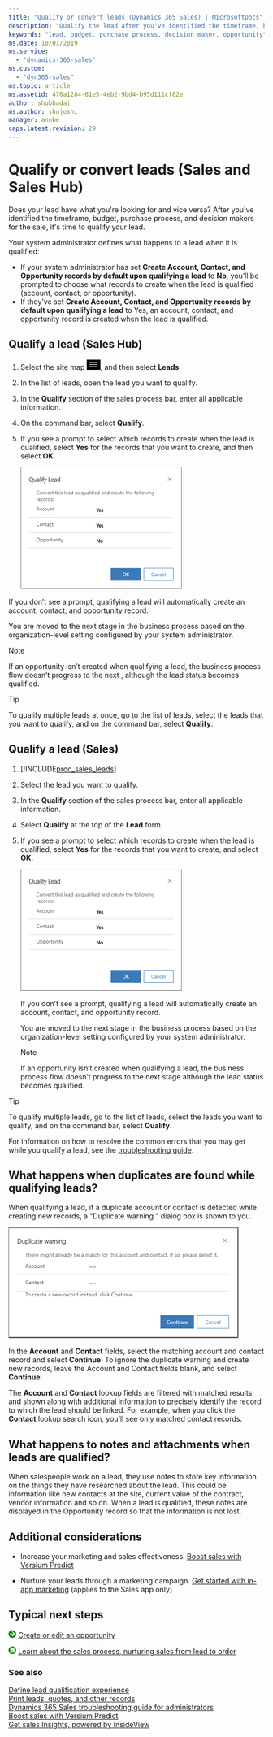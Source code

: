 ```yaml
---
title: "Qualify or convert leads (Dynamics 365 Sales) | MicrosoftDocs"
description: "Qualify the lead after you've identified the timeframe, budget, and purchase process of the lead."
keywords: "lead, budget, purchase process, decision maker, opportunity"
ms.date: 10/01/2019
ms.service:
  - "dynamics-365-sales"
ms.custom:
  - "dyn365-sales"
ms.topic: article
ms.assetid: 476a1284-61e5-4eb2-9bd4-b95d111cf82e
author: shubhadaj
ms.author: shujoshi
manager: annbe
caps.latest.revision: 29
---
```


# Qualify or convert leads (Sales and Sales Hub)

Does your lead have what you're looking for and vice versa? After you've identified the timeframe, budget, purchase process, and decision makers for the sale, it's time to qualify your lead. 

Your system administrator defines what happens to a lead when it is qualified:
-  If your system administrator has set **Create Account, Contact, and Opportunity records by default upon qualifying a lead** to **No**, you’ll be prompted to choose what records to create when the lead is qualified (account, contact, or opportunity). 
-  If they’ve set **Create Account, Contact, and Opportunity records by default upon qualifying a lead** to Yes, an account, contact, and opportunity record is created when the lead is qualified.


## Qualify a lead (Sales Hub)

1.	Select the site map ![Site Map icon](media/site-map-icon.png "site map icon"), and then select **Leads**.

2.	In the list of leads, open the lead you want to qualify.

3.	In the **Qualify** section of the sales process bar, enter all applicable information.

4.	On the command bar, select **Qualify**.

5.	If you see a prompt to select which records to create when the lead is qualified, select **Yes** for the records that you want to create, and then select **OK**.

    ![Select which records to create in the Qualify lead dialog box](media/qualify-lead-dialog-box.png "Select which records to create in the Qualify lead dialog box")

If you don’t see a prompt, qualifying a lead will automatically create an account, contact, and opportunity record. 

You are moved to the next stage in the business process based on the organization-level setting configured by your system administrator.  


> [!NOTE]
> If an opportunity isn’t created when qualifying a lead, the business process flow doesn’t progress to the next , although the lead status becomes qualified.


> [!TIP]
> To qualify multiple leads at once, go to the list of leads, select the leads that you want to qualify, and on the command bar, select **Qualify**.


## Qualify a lead (Sales)  
  
1. [!INCLUDE[proc_sales_leads](../includes/proc-sales-leads.md)]  
  
2. Select the lead you want to qualify.  
  
3. In the **Qualify** section of the sales process bar, enter all applicable information.  
  
4. Select **Qualify** at the top of the **Lead** form.

5.	If you see a prompt to select which records to create when the lead is qualified, select **Yes** for the records that you want to create, and select **OK**.

    ![Select which records to create in the Qualify lead dialog box](media/qualify-lead-dialog-box.png "Select which records to create in the Qualify lead dialog box")

    If you don’t see a prompt, qualifying a lead will automatically create an account, contact, and opportunity record. 

    You are moved to the next stage in the business process based on the organization-level setting configured by your system administrator.  


    > [!NOTE]
    > If an opportunity isn’t created when qualifying a lead, the business process flow doesn’t progress to the next stage although the lead status becomes qualified.


> [!TIP]
> To qualify multiple leads, go to the list of leads, select the leads you want to qualify, and on the command bar, select **Qualify**.

For information on how to resolve the common errors that you may get while you qualify a lead, see the [troubleshooting guide](troubleshooting.md).

## What happens when duplicates are found while qualifying leads?

When qualifying a lead, if a duplicate account or contact is detected while creating new records, a “Duplicate warning ” dialog box is shown to you.

![Duplicate warning while qualifying a lead](media/lead-qualification-duplicate-warning.png "Duplicate warning while qualifying a lead")

In the **Account** and **Contact** fields, select the matching account and contact record and select **Continue**. To ignore the duplicate warning and create new records, leave the Account and Contact fields blank, and select **Continue**.

The **Account** and **Contact** lookup fields are filtered with matched results and shown along with additional information to precisely identify the record to which the lead should be linked. For example, when you click the **Contact** lookup search icon, you’ll see only matched contact records. 

## What happens to notes and attachments when leads are qualified?

When salespeople work on a lead, they use notes to store key information on the things they have researched about the lead. This could be information like new contacts at the site, current value of the contract, vendor information and so on. When a lead is qualified, these notes are displayed in the Opportunity record so that the information is not lost.
 
## Additional considerations  
  
- Increase your marketing and sales effectiveness.  [Boost sales with Versium Predict](../versium-predict/versium-predict.md)  

- Nurture your leads through a  marketing campaign. [Get started with in-app marketing](../sales-enterprise/get-started-app-marketing-sales.md)  (applies to the Sales app only)

  
## Typical next steps  
 ![Right arrow button](../sales-enterprise/media/orange-right-arrow-button.png "Right arrow button") [Create or edit an opportunity](../sales-enterprise/create-edit-opportunity-sales.md)  
  
 ![Home button](../sales-enterprise/media/home-button.png "Home button") [Learn about the sales process, nurturing sales from lead to order](../sales-enterprise/nurture-sales-from-lead-order-sales.md) 
  
### See also  
[Define lead qualification experience](define-lead-qualification-experience.md)  
[Print leads, quotes, and other records](../basics/print-leads-quotes-other-records.md)          
[Dynamics 365 Sales troubleshooting guide for administrators](troubleshooting-admin.md)  
[Boost sales with Versium Predict](../versium-predict/versium-predict.md)  
[Get sales Insights, powered by InsideView](../insights-insideview/insights-powered-by-insideview.md)  
